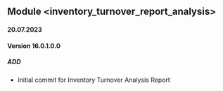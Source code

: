 ## Module <inventory_turnover_report_analysis>

#### 20.07.2023
#### Version 16.0.1.0.0
##### ADD
- Initial commit for Inventory Turnover Analysis Report